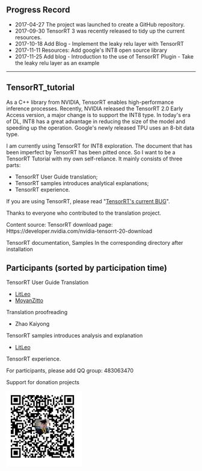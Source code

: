 ## Progress Record
 - 2017-04-27 The project was launched to create a GitHub repository.
 - 2017-09-30 TensorRT 3 was recently released to tidy up the current resources.
 - 2017-10-18 Add Blog - Implement the leaky relu layer with TensorRT
 - 2017-11-11 Resources: Add google's INT8 open source library
 - 2017-11-25 Add blog - Introduction to the use of TensorRT Plugin - Take the leaky relu layer as an example

 -------

 ## TensorRT_tutorial 
 As a C++ library from NVIDIA, TensorRT enables high-performance inference processes. Recently, NVIDIA released the TensorRT 2.0 Early Access version, a major change is to support the INT8 type. In today's era of DL, INT8 has a great advantage in reducing the size of the model and speeding up the operation. Google's newly released TPU uses an 8-bit data type.

I am currently using TensorRT for INT8 exploration. The document that has been imperfect by TensorRT has been pitted once. So I want to be a TensorRT Tutorial with my own self-reliance. It mainly consists of three parts:
 - TensorRT User Guide translation;
 - TensorRT samples introduces analytical explanations;
 - TensorRT experience.

If you are using TensorRT, please read "[TensorRT's current BUG][17]".

 Thanks to everyone who contributed to the translation project.
 
 Content source:
 TensorRT download page:
 Https://developer.nvidia.com/nvidia-tensorrt-20-download
 
 TensorRT documentation, Samples
 In the corresponding directory after installation
 

## Participants (sorted by participation time)
TensorRT User Guide Translation
 - [LitLeo][18]
 - [MoyanZitto][19]

Translation proofreading

 - Zhao Kaiyong

TensorRT samples introduces analysis and explanation
- [LitLeo][20]

TensorRT experience.

For participants, please add QQ group: 483063470

Support for donation projects



 <img src="https://raw.githubusercontent.com/LitLeo/blog_pics/master/WeChat_collection.png" width = "200px" height = "200"/>


  [1]: https://developer.nvidia.com/nvidia-tensorrt3rc-download
  [2]: https://developer.nvidia.com/nvidia-tensorrt-download
  [3]: http://docs.nvidia.com/deeplearning/sdk/tensorrt-user-guide/index.html
  [4]: https://devblogs.nvidia.com/parallelforall/deploying-deep-learning-nvidia-tensorrt/
  [5]: http://on-demand.gputechconf.com/gtc/2017/presentation/s7310-8-bit-inference-with-tensorrt.pdf
  [6]: http://on-demand.gputechconf.com/gtc/2017/video/s7310-szymon-migacz-8-bit-inference-with-tensorrt.mp4
  [7]: https://github.com/LitLeo/TensorRT_Tutorial/tree/master/cublas&cudnn_int8_demo
  [8]: https://github.com/LitLeo/TensorRT_Tutorial/blob/master/GTC-China-2017-NVIDIA-INT8.pdf
  [9]: https://github.com/google/gemmlowp
  [10]: https://mp.weixin.qq.com/s/E5qbMsuc7UBnNmYBzq__5Q
  [11]: https://mp.weixin.qq.com/s/wyqxUlXxgA9Eaxf0AlAVzg
  [12]: https://mp.weixin.qq.com/s/nuEVZlS6JfqRQo30S0W-Ww?scene=25#wechat_redirect
  [13]: https://mp.weixin.qq.com/s/xabDoauJc16z3-gpyre8zA
  [14]: https://mp.weixin.qq.com/s/F_VvLTWfg-COZKrQAtOSwg
  [15]: https://github.com/LitLeo/TensorRT_Tutorial/blob/master/blogs/%E4%BD%BF%E7%94%A8TensorRT%E5%AE%9E%E7%8E%B0leaky%20relu%E5%B1%82.md
  [16]: https://github.com/LitLeo/TensorRT_Tutorial/blob/master/blogs/TensorRT%20Plugin%E4%BD%BF%E7%94%A8%E6%96%B9%E5%BC%8F%E7%AE%80%E4%BB%8B-%E4%BB%A5leaky%20relu%E5%B1%82%E4%B8%BA%E4%BE%8B.md
  [17]: https://github.com/LitLeo/TensorRT_Tutorial/blob/master/Bug.md
  [18]: https://github.com/LitLeo
  [19]: https://github.com/MoyanZitto
  [20]: https://github.com/LitLeo
